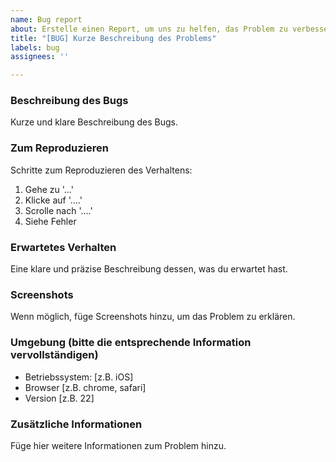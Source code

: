 ```yaml
---
name: Bug report
about: Erstelle einen Report, um uns zu helfen, das Problem zu verbessern.
title: "[BUG] Kurze Beschreibung des Problems"
labels: bug
assignees: ''

---
```


### Beschreibung des Bugs
Kurze und klare Beschreibung des Bugs.

### Zum Reproduzieren
Schritte zum Reproduzieren des Verhaltens:
1. Gehe zu '...'
2. Klicke auf '....'
3. Scrolle nach '....'
4. Siehe Fehler

### Erwartetes Verhalten
Eine klare und präzise Beschreibung dessen, was du erwartet hast.

### Screenshots
Wenn möglich, füge Screenshots hinzu, um das Problem zu erklären.

### Umgebung (bitte die entsprechende Information vervollständigen)
 - Betriebssystem: [z.B. iOS]
 - Browser [z.B. chrome, safari]
 - Version [z.B. 22]

### Zusätzliche Informationen
Füge hier weitere Informationen zum Problem hinzu.
